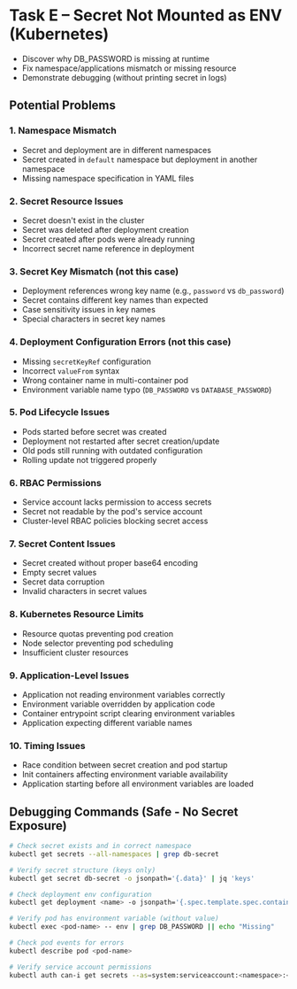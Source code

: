 # Task E – Secret Not Mounted as ENV (Kubernetes)
- Discover why DB_PASSWORD is missing at runtime
- Fix namespace/applications mismatch or missing resource
- Demonstrate debugging (without printing secret in logs)

## Potential Problems

### 1. **Namespace Mismatch**
- Secret and deployment are in different namespaces
- Secret created in `default` namespace but deployment in another namespace
- Missing namespace specification in YAML files

### 2. **Secret Resource Issues**
- Secret doesn't exist in the cluster
- Secret was deleted after deployment creation
- Secret created after pods were already running
- Incorrect secret name reference in deployment

### 3. **Secret Key Mismatch** (not this case)
- Deployment references wrong key name (e.g., `password` vs `db_password`)
- Secret contains different key names than expected
- Case sensitivity issues in key names
- Special characters in secret key names

### 4. **Deployment Configuration Errors** (not this case)
- Missing `secretKeyRef` configuration
- Incorrect `valueFrom` syntax
- Wrong container name in multi-container pod
- Environment variable name typo (`DB_PASSWORD` vs `DATABASE_PASSWORD`)

### 5. **Pod Lifecycle Issues**
- Pods started before secret was created
- Deployment not restarted after secret creation/update
- Old pods still running with outdated configuration
- Rolling update not triggered properly

### 6. **RBAC Permissions**
- Service account lacks permission to access secrets
- Secret not readable by the pod's service account
- Cluster-level RBAC policies blocking secret access

### 7. **Secret Content Issues**
- Secret created without proper base64 encoding
- Empty secret values
- Secret data corruption
- Invalid characters in secret values

### 8. **Kubernetes Resource Limits**
- Resource quotas preventing pod creation
- Node selector preventing pod scheduling
- Insufficient cluster resources

### 9. **Application-Level Issues**
- Application not reading environment variables correctly
- Environment variable overridden by application code
- Container entrypoint script clearing environment variables
- Application expecting different variable names

### 10. **Timing Issues**
- Race condition between secret creation and pod startup
- Init containers affecting environment variable availability
- Application starting before all environment variables are loaded

## Debugging Commands (Safe - No Secret Exposure)

```bash
# Check secret exists and in correct namespace
kubectl get secrets --all-namespaces | grep db-secret

# Verify secret structure (keys only)
kubectl get secret db-secret -o jsonpath='{.data}' | jq 'keys'

# Check deployment env configuration
kubectl get deployment <name> -o jsonpath='{.spec.template.spec.containers[*].env}'

# Verify pod has environment variable (without value)
kubectl exec <pod-name> -- env | grep DB_PASSWORD || echo "Missing"

# Check pod events for errors
kubectl describe pod <pod-name>

# Verify service account permissions
kubectl auth can-i get secrets --as=system:serviceaccount:<namespace>:<service-account>
```
